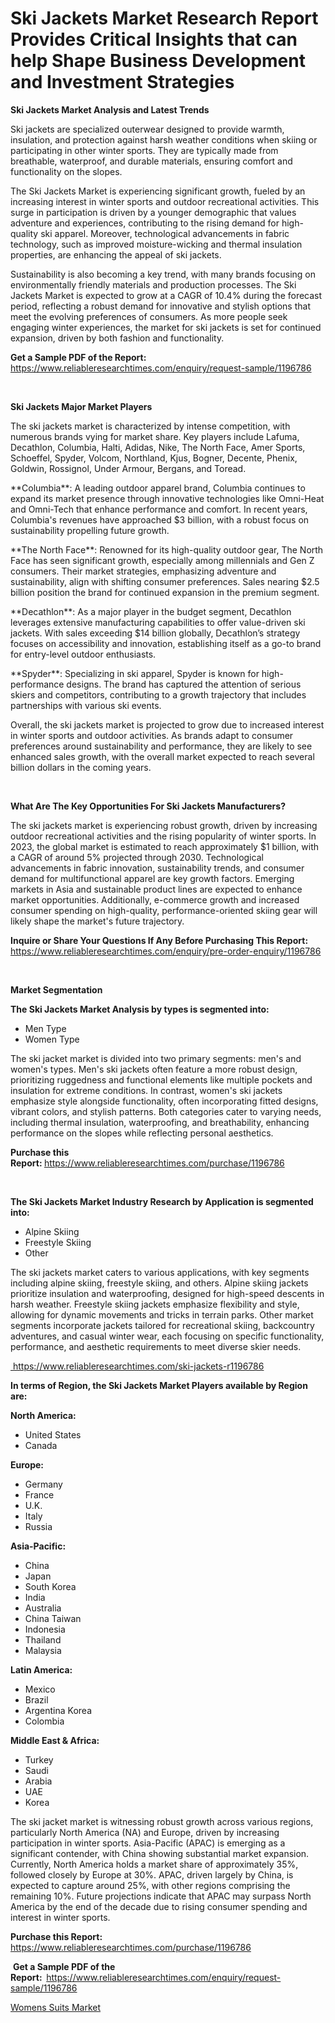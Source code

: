 <p><h1>Ski Jackets Market Research Report Provides Critical Insights that can help Shape Business Development and Investment Strategies</h1></p><p><strong>Ski Jackets Market Analysis and Latest Trends</strong></p>
<p><p>Ski jackets are specialized outerwear designed to provide warmth, insulation, and protection against harsh weather conditions when skiing or participating in other winter sports. They are typically made from breathable, waterproof, and durable materials, ensuring comfort and functionality on the slopes.</p><p>The Ski Jackets Market is experiencing significant growth, fueled by an increasing interest in winter sports and outdoor recreational activities. This surge in participation is driven by a younger demographic that values adventure and experiences, contributing to the rising demand for high-quality ski apparel. Moreover, technological advancements in fabric technology, such as improved moisture-wicking and thermal insulation properties, are enhancing the appeal of ski jackets.</p><p>Sustainability is also becoming a key trend, with many brands focusing on environmentally friendly materials and production processes. The Ski Jackets Market is expected to grow at a CAGR of 10.4% during the forecast period, reflecting a robust demand for innovative and stylish options that meet the evolving preferences of consumers. As more people seek engaging winter experiences, the market for ski jackets is set for continued expansion, driven by both fashion and functionality.</p></p>
<p><strong>Get a Sample PDF of the Report:&nbsp;</strong> <a href="https://www.reliableresearchtimes.com/enquiry/request-sample/1196786?utm_campaign=3554&utm_medium=2&utm_source=Github&utm_content=ia&utm_term=04042025&utm_id=ski-jackets">https://www.reliableresearchtimes.com/enquiry/request-sample/1196786</a></p>
<p>&nbsp;</p>
<p><strong>Ski Jackets Major Market Players</strong></p>
<p><p>The ski jackets market is characterized by intense competition, with numerous brands vying for market share. Key players include Lafuma, Decathlon, Columbia, Halti, Adidas, Nike, The North Face, Amer Sports, Schoeffel, Spyder, Volcom, Northland, Kjus, Bogner, Decente, Phenix, Goldwin, Rossignol, Under Armour, Bergans, and Toread.</p><p>**Columbia**: A leading outdoor apparel brand, Columbia continues to expand its market presence through innovative technologies like Omni-Heat and Omni-Tech that enhance performance and comfort. In recent years, Columbia's revenues have approached $3 billion, with a robust focus on sustainability propelling future growth.</p><p>**The North Face**: Renowned for its high-quality outdoor gear, The North Face has seen significant growth, especially among millennials and Gen Z consumers. Their market strategies, emphasizing adventure and sustainability, align with shifting consumer preferences. Sales nearing $2.5 billion position the brand for continued expansion in the premium segment.</p><p>**Decathlon**: As a major player in the budget segment, Decathlon leverages extensive manufacturing capabilities to offer value-driven ski jackets. With sales exceeding $14 billion globally, Decathlon’s strategy focuses on accessibility and innovation, establishing itself as a go-to brand for entry-level outdoor enthusiasts.</p><p>**Spyder**: Specializing in ski apparel, Spyder is known for high-performance designs. The brand has captured the attention of serious skiers and competitors, contributing to a growth trajectory that includes partnerships with various ski events. </p><p>Overall, the ski jackets market is projected to grow due to increased interest in winter sports and outdoor activities. As brands adapt to consumer preferences around sustainability and performance, they are likely to see enhanced sales growth, with the overall market expected to reach several billion dollars in the coming years.</p></p>
<p>&nbsp;</p>
<p><strong>What Are The Key Opportunities For Ski Jackets Manufacturers?</strong></p>
<p><p>The ski jackets market is experiencing robust growth, driven by increasing outdoor recreational activities and the rising popularity of winter sports. In 2023, the global market is estimated to reach approximately $1 billion, with a CAGR of around 5% projected through 2030. Technological advancements in fabric innovation, sustainability trends, and consumer demand for multifunctional apparel are key growth factors. Emerging markets in Asia and sustainable product lines are expected to enhance market opportunities. Additionally, e-commerce growth and increased consumer spending on high-quality, performance-oriented skiing gear will likely shape the market's future trajectory.</p></p>
<p><strong>Inquire or Share Your Questions If Any Before Purchasing This Report:</strong> <a href="https://www.reliableresearchtimes.com/enquiry/pre-order-enquiry/1196786?utm_campaign=3554&utm_medium=2&utm_source=Github&utm_content=ia&utm_term=04042025&utm_id=ski-jackets">https://www.reliableresearchtimes.com/enquiry/pre-order-enquiry/1196786</a></p>
<p>&nbsp;</p>
<p><strong>Market Segmentation</strong></p>
<p><strong>The Ski Jackets Market Analysis by types is segmented into:</strong></p>
<p><ul><li>Men Type</li><li>Women Type</li></ul></p>
<p><p>The ski jacket market is divided into two primary segments: men's and women's types. Men's ski jackets often feature a more robust design, prioritizing ruggedness and functional elements like multiple pockets and insulation for extreme conditions. In contrast, women's ski jackets emphasize style alongside functionality, often incorporating fitted designs, vibrant colors, and stylish patterns. Both categories cater to varying needs, including thermal insulation, waterproofing, and breathability, enhancing performance on the slopes while reflecting personal aesthetics.</p></p>
<p><strong>Purchase this Report:&nbsp;</strong><a href="https://www.reliableresearchtimes.com/purchase/1196786?utm_campaign=3554&utm_medium=2&utm_source=Github&utm_content=ia&utm_term=04042025&utm_id=ski-jackets">https://www.reliableresearchtimes.com/purchase/1196786</a></p>
<p>&nbsp;</p>
<p><strong>The Ski Jackets Market Industry Research by Application is segmented into:</strong></p>
<p><ul><li>Alpine Skiing</li><li>Freestyle Skiing</li><li>Other</li></ul></p>
<p><p>The ski jackets market caters to various applications, with key segments including alpine skiing, freestyle skiing, and others. Alpine skiing jackets prioritize insulation and waterproofing, designed for high-speed descents in harsh weather. Freestyle skiing jackets emphasize flexibility and style, allowing for dynamic movements and tricks in terrain parks. Other market segments incorporate jackets tailored for recreational skiing, backcountry adventures, and casual winter wear, each focusing on specific functionality, performance, and aesthetic requirements to meet diverse skier needs.</p></p>
<p><a href="https://www.reliableresearchtimes.com/ski-jackets-r1196786?utm_campaign=3554&utm_medium=2&utm_source=Github&utm_content=ia&utm_term=04042025&utm_id=ski-jackets">&nbsp;https://www.reliableresearchtimes.com/ski-jackets-r1196786</a></p>
<p><strong>In terms of Region, the Ski Jackets Market Players available by Region are:</strong></p>
<p>
    <p> <strong> North America: </strong>
        <ul>
            <li>United States</li>
            <li>Canada</li>
        </ul>
        </p> 
    <p> <strong> Europe: </strong>
        <ul>
            <li>Germany</li>
            <li>France</li>
            <li>U.K.</li>
            <li>Italy</li>
            <li>Russia</li>
        </ul>
        </p> 
    <p> <strong> Asia-Pacific: </strong>
        <ul>
            <li>China</li>
            <li>Japan</li>
            <li>South Korea</li>
            <li>India</li>
            <li>Australia</li>
            <li>China Taiwan</li>
            <li>Indonesia</li>
            <li>Thailand</li>
            <li>Malaysia</li>
        </ul>
        </p> 
    <p> <strong> Latin America: </strong>
        <ul>
            <li>Mexico</li>
            <li>Brazil</li>
            <li>Argentina Korea</li>
            <li>Colombia</li>
        </ul>
        </p> 
    <p> <strong> Middle East & Africa: </strong>
        <ul>
            <li>Turkey</li>
            <li>Saudi</li>
            <li>Arabia</li>
            <li>UAE</li>
            <li>Korea</li>
        </ul>
    </p>
    </p>
<p><p>The ski jacket market is witnessing robust growth across various regions, particularly North America (NA) and Europe, driven by increasing participation in winter sports. Asia-Pacific (APAC) is emerging as a significant contender, with China showing substantial market expansion. Currently, North America holds a market share of approximately 35%, followed closely by Europe at 30%. APAC, driven largely by China, is expected to capture around 25%, with other regions comprising the remaining 10%. Future projections indicate that APAC may surpass North America by the end of the decade due to rising consumer spending and interest in winter sports.</p></p>
<p><strong>Purchase this Report: </strong><a href="https://www.reliableresearchtimes.com/purchase/1196786?utm_campaign=3554&utm_medium=2&utm_source=Github&utm_content=ia&utm_term=04042025&utm_id=ski-jackets">https://www.reliableresearchtimes.com/purchase/1196786</a></p>
<p>&nbsp;<strong>Get a Sample PDF of the Report:&nbsp;&nbsp;</strong><a href="https://www.reliableresearchtimes.com/enquiry/request-sample/1196786?utm_campaign=3554&utm_medium=2&utm_source=Github&utm_content=ia&utm_term=04042025&utm_id=ski-jackets">https://www.reliableresearchtimes.com/enquiry/request-sample/1196786</a></p>
<p><strong></strong></p>
<p><p><a href="https://github.com/lateshab69/Market-Research-Report-List-1/blob/main/womens-suits-market.md?utm_campaign=3554&utm_medium=2&utm_source=Github&utm_content=ia&utm_term=04042025&utm_id=ski-jackets">Womens Suits Market</a></p></p>